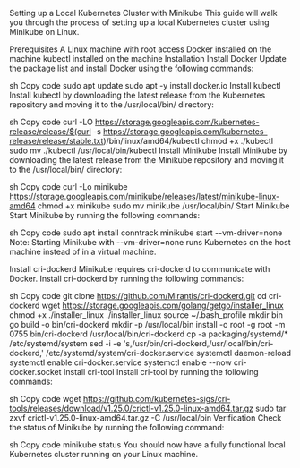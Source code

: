 Setting up a Local Kubernetes Cluster with Minikube
This guide will walk you through the process of setting up a local Kubernetes cluster using Minikube on Linux.

Prerequisites
A Linux machine with root access
Docker installed on the machine
kubectl installed on the machine
Installation
Install Docker
Update the package list and install Docker using the following commands:

sh
Copy code
sudo apt update
sudo apt -y install docker.io
Install kubectl
Install kubectl by downloading the latest release from the Kubernetes repository and moving it to the /usr/local/bin/ directory:

sh
Copy code
curl -LO https://storage.googleapis.com/kubernetes-release/release/$(curl -s https://storage.googleapis.com/kubernetes-release/release/stable.txt)/bin/linux/amd64/kubectl
chmod +x ./kubectl
sudo mv ./kubectl /usr/local/bin/kubectl
Install Minikube
Install Minikube by downloading the latest release from the Minikube repository and moving it to the /usr/local/bin/ directory:

sh
Copy code
curl -Lo minikube https://storage.googleapis.com/minikube/releases/latest/minikube-linux-amd64
chmod +x minikube
sudo mv minikube /usr/local/bin/
Start Minikube
Start Minikube by running the following commands:

sh
Copy code
sudo apt install conntrack
minikube start --vm-driver=none
Note: Starting Minikube with --vm-driver=none runs Kubernetes on the host machine instead of in a virtual machine.

Install cri-dockerd
Minikube requires cri-dockerd to communicate with Docker. Install cri-dockerd by running the following commands:

sh
Copy code
git clone https://github.com/Mirantis/cri-dockerd.git
cd cri-dockerd
wget https://storage.googleapis.com/golang/getgo/installer_linux
chmod +x ./installer_linux
./installer_linux
source ~/.bash_profile
mkdir bin
go build -o bin/cri-dockerd
mkdir -p /usr/local/bin
install -o root -g root -m 0755 bin/cri-dockerd /usr/local/bin/cri-dockerd
cp -a packaging/systemd/* /etc/systemd/system
sed -i -e 's,/usr/bin/cri-dockerd,/usr/local/bin/cri-dockerd,' /etc/systemd/system/cri-docker.service
systemctl daemon-reload
systemctl enable cri-docker.service
systemctl enable --now cri-docker.socket
Install cri-tool
Install cri-tool by running the following commands:

sh
Copy code
wget https://github.com/kubernetes-sigs/cri-tools/releases/download/v1.25.0/crictl-v1.25.0-linux-amd64.tar.gz
sudo tar zxvf crictl-v1.25.0-linux-amd64.tar.gz -C /usr/local/bin
Verification
Check the status of Minikube by running the following command:

sh
Copy code
minikube status
You should now have a fully functional local Kubernetes cluster running on your Linux machine.
